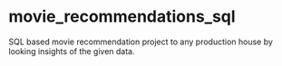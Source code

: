 # movie_recommendations_sql
SQL based movie recommendation project to any production house by looking insights of the given data.
